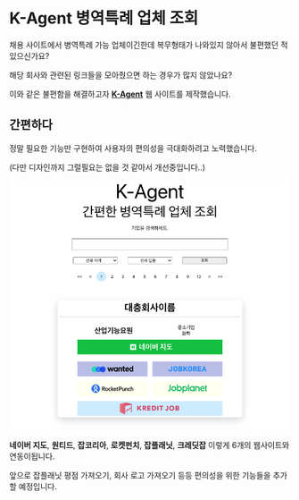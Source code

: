 # K-Agent 병역특례 업체 조회 

채용 사이트에서 병역특례 가능 업체이긴한데 복무형태가 나와있지 않아서 불편했던 적 있으신가요?

해당 회사와 관련된 링크들을 모아줬으면 하는 경우가 많지 않았나요?

이와 같은 불편함을 해결하고자 **[K-Agent](https://k-agent.services)** 웹 사이트를 제작했습니다.

## 간편하다

정말 필요한 기능만 구현하여 사용자의 편의성을 극대화하려고 노력했습니다. 

(다만 디자인까지 그럴필요는 없을 것 같아서 개선중입니다..)

![](https://github.com/Ji-InPark/ForImage/blob/master/k-agent/k-agent-1.png?raw=true)

**네이버 지도**, **원티드**, **잡코리아**, **로켓펀치**, **잡플래닛**, **크레딧잡** 이렇게 6개의 웹사이트와 연동이됩니다.

앞으로 잡플래닛 평점 가져오기, 회사 로고 가져오기 등등 편의성을 위한 기능들을 추가할 예정입니다.
